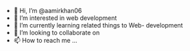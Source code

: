 - 👋 Hi, I’m @aamirkhan06
- 👀 I’m interested in web development 
- 🌱 I’m currently learning related things to Web- development 
- 💞️ I’m looking to collaborate on 
- 📫 How to reach me ...

<!---
aamirkhan06/aamirkhan06 is a ✨ special ✨ repository because its `README.md` (this file) appears on your GitHub profile.
You can click the Preview link to take a look at your changes.
--->
